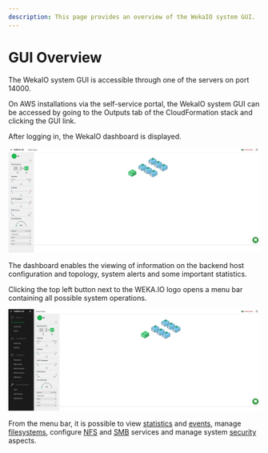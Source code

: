 ```yaml
---
description: This page provides an overview of the WekaIO system GUI.
---
```


# GUI Overview

The WekaIO system GUI is accessible through one of the servers on port 14000. 

On AWS installations via the self-service portal, the WekaIO system GUI can be accessed by going to the Outputs tab of the CloudFormation stack and clicking the GUI link.

After logging in, the WekaIO dashboard is displayed.

![WekaIO Dashboard](../.gitbook/assets/gui-dashboard-3.5.png)

The dashboard enables the viewing of information on the backend host configuration and topology, system alerts and some important statistics.

Clicking the top left button next to the WEKA.IO logo opens a menu bar containing all possible system operations.

![WekaIO Dashboard with Menu Bar](../.gitbook/assets/gui-overview-3.5.png)

From the menu bar, it is possible to view [statistics](../usage/statistics/) and [events](../usage/events/), manage [filesystems](../fs/managing-filesystems/), configure [NFS](../fs/nfs-support.md) and [SMB](../smb-support/smb-management-using-the-gui.md) services and manage system [security](../usage/user-management.md) aspects.

